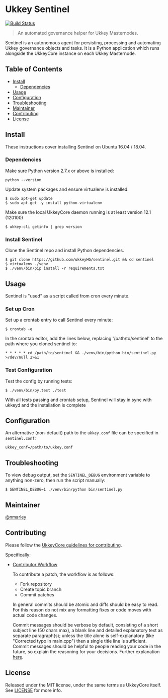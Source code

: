 # Ukkey Sentinel

[![Build Status](https://travis-ci.org/UkkeyCoin/sentinel.svg?branch=master)](https://travis-ci.org/UkkeyCoin/sentinel)

> An automated governance helper for Ukkey Masternodes.

Sentinel is an autonomous agent for persisting, processing and automating Ukkey governance objects and tasks. It is a Python application which runs alongside the UkkeyCore instance on each Ukkey Masternode.

## Table of Contents
- [Install](#install)
  - [Dependencies](#dependencies)
- [Usage](#usage)
- [Configuration](#configuration)
- [Troubleshooting](#troubleshooting)
- [Maintainer](#maintainer)
- [Contributing](#contributing)
- [License](#license)

## Install

These instructions cover installing Sentinel on Ubuntu 16.04 / 18.04.

### Dependencies

Make sure Python version 2.7.x or above is installed:

    python --version

Update system packages and ensure virtualenv is installed:

    $ sudo apt-get update
    $ sudo apt-get -y install python-virtualenv

Make sure the local UkkeyCore daemon running is at least version 12.1 (120100)

    $ ukkey-cli getinfo | grep version

### Install Sentinel

Clone the Sentinel repo and install Python dependencies.

    $ git clone https://github.com/ukkeyHG/sentinel.git && cd sentinel
    $ virtualenv ./venv
    $ ./venv/bin/pip install -r requirements.txt

## Usage

Sentinel is "used" as a script called from cron every minute.

### Set up Cron

Set up a crontab entry to call Sentinel every minute:

    $ crontab -e

In the crontab editor, add the lines below, replacing '/path/to/sentinel' to the path where you cloned sentinel to:

    * * * * * cd /path/to/sentinel && ./venv/bin/python bin/sentinel.py >/dev/null 2>&1

### Test Configuration

Test the config by running tests:

    $ ./venv/bin/py.test ./test

With all tests passing and crontab setup, Sentinel will stay in sync with ukkeyd and the installation is complete

## Configuration

An alternative (non-default) path to the `ukkey.conf` file can be specified in `sentinel.conf`:

    ukkey_conf=/path/to/ukkey.conf

## Troubleshooting

To view debug output, set the `SENTINEL_DEBUG` environment variable to anything non-zero, then run the script manually:

    $ SENTINEL_DEBUG=1 ./venv/bin/python bin/sentinel.py

## Maintainer

[@nmarley](https://github.com/nmarley)

## Contributing

Please follow the [UkkeyCore guidelines for contributing](https://github.com/ukkeyHG/UkkeyCoin/blob/master/CONTRIBUTING.md).

Specifically:

* [Contributor Workflow](https://github.com/ukkeyHG/UkkeyCoin/blob/master/CONTRIBUTING.md#contributor-workflow)

    To contribute a patch, the workflow is as follows:

    * Fork repository
    * Create topic branch
    * Commit patches

    In general commits should be atomic and diffs should be easy to read. For this reason do not mix any formatting fixes or code moves with actual code changes.

    Commit messages should be verbose by default, consisting of a short subject line (50 chars max), a blank line and detailed explanatory text as separate paragraph(s); unless the title alone is self-explanatory (like "Corrected typo in main.cpp") then a single title line is sufficient. Commit messages should be helpful to people reading your code in the future, so explain the reasoning for your decisions. Further explanation [here](http://chris.beams.io/posts/git-commit/).

## License

Released under the MIT license, under the same terms as UkkeyCore itself. See [LICENSE](LICENSE) for more info.
